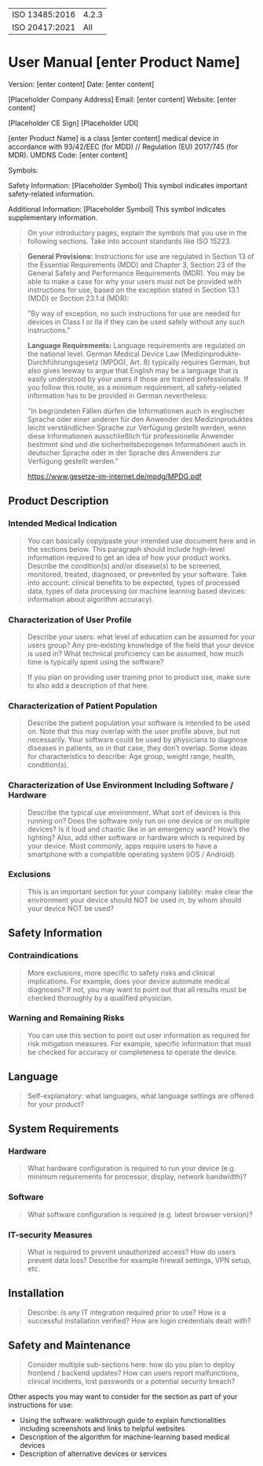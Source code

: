 |                        |                  |
|------------------------|------------------|
| ISO 13485:2016         | 4.2.3            |
| ISO 20417:2021         | All              |

# User Manual [enter Product Name]

Version: [enter content]
Date: [enter content]


[Placeholder Company Address]
Email: [enter content]
Website: [enter content]

[Placeholder CE Sign]
[Placeholder UDI]

[enter Product Name]   is a class [enter content] medical device in accordance with 93/42/EEC (for MDD) // Regulation (EU) 2017/745 (for MDR).
UMDNS Code: [enter content]

Symbols:

Safety Information:
[Placeholder Symbol]
This symbol indicates important safety-related information.

Additional Information:
[Placeholder Symbol]
This symbol indicates supplementary information.

> On your introductory pages, explain the symbols that you use in the following sections. Take into account standards like ISO 15223.

> **General Provisions:** Instructions for use are regulated in Section 13 of the Essential Requirements (MDD) and Chapter 3, Section 23 of the General Safety and Performance Requirements (MDR). You may be able to make a case for why your users must not be provided with instructions for use, based on the exception stated in Section 13.1 (MDD) or Section 23.1.d (MDR):
> 
> "By way of exception, no such instructions for use are needed for devices in Class I or IIa if they can be used safely without any such instructions."
> 
> **Language Requirements:** Language requirements are regulated on the national level. German Medical Device Law (Medizinprodukte-Durchführungsgesetz (MPDG), Art. 8) typically requires German, but also gives leeway to argue that English may be a language that is easily understood by your users if those are trained professionals. If you follow this route, as a minimum requirement, all safety-related information has to be provided in German nevertheless:
> 
> "In begründeten Fällen dürfen die Informationen auch in englischer Sprache oder einer anderen für den Anwender des Medizinproduktes leicht verständlichen Sprache zur Verfügung gestellt werden, wenn diese Informationen ausschließlich für professionelle Anwender bestimmt sind und die sicherheitsbezogenen Informationen auch in deutscher Sprache oder in der Sprache des Anwenders zur Verfügung gestellt werden."
> 
> https://www.gesetze-im-internet.de/mpdg/MPDG.pdf

## Product Description

### Intended Medical Indication

> You can basically copy/paste your intended use document here and in the sections below. This paragraph should include high-level information required to get an idea of how your product works.
> Describe the condition(s) and/or disease(s) to be screened, monitored, treated, diagnosed, or prevented by your software.
> Take into account: clinical benefits to be expected, types of processed data, types of data processing (or machine learning based devices: information about algorithm accuracy).

### Characterization of User Profile

> Describe your users: what level of education can be assumed for your users group? Any pre-existing knowledge of the field that your device is used in?
> What technical proficiency can be assumed, how much time is typically spent using the software?

> If you plan on providing user training prior to product use, make sure to also add a description of that here.

### Characterization of Patient Population

> Describe the patient population your software is intended to be used on. Note that this may overlap with the user profile above, but not necessarily.
> Your software could be used by physicians to diagnose diseases in patients, so in that case, they don’t overlap. Some ideas for characteristics to describe: Age group, weight range, health, condition(s).


### Characterization of Use Environment Including Software / Hardware

> Describe the typical use environment. What sort of devices is this running on? Does the software only run on one device or on multiple devices? Is it loud and chaotic like in an emergency ward? How’s the lighting?
> Also, add other software or hardware which is required by your device. Most commonly, apps require users to have a smartphone with a compatible operating system (iOS / Android).

### Exclusions

> This is an important section for your company liability: make clear the environment your device should NOT be used in, by whom should your device NOT be used?


## Safety Information

### Contraindications

> More exclusions, more specific to safety risks and clinical implications. For example, does your device automate medical diagnoses? If not, you may want to point out that all results must be checked thoroughly by a qualified physician.

### Warning and Remaining Risks

> You can use this section to point out user information as required for risk mitigation measures. For example, specific information that must be checked for accuracy or completeness to operate the device.


## Language

> Self-explanatory: what languages, what language settings are offered for your product?


## System Requirements

### Hardware

> What hardware configuration is required to run your device (e.g. minimum requirements for processor, display, network bandwidth)?

### Software

> What software configuration is required (e.g. latest browser version)?

### IT-security Measures

> What is required to prevent unauthorized access? How do users prevent data loss? Describe for example firewall settings, VPN setup, etc.

## Installation

> Describe: Is any IT integration required prior to use? How is a successful installation verified? How are login credentials dealt with?

## Safety and Maintenance

> Consider multiple sub-sections here: how do you plan to deploy frontend / backend updates? How can users report malfunctions, clinical incidents, lost passwords or a potential security breach?

Other aspects you may want to consider for the section as part of your instructions for use:

 * Using the software: walkthrough guide to explain functionalities including screenshots and links to helpful websites
 * Description of the algorithm for machine-learning based medical devices
 * Description of alternative devices or services
